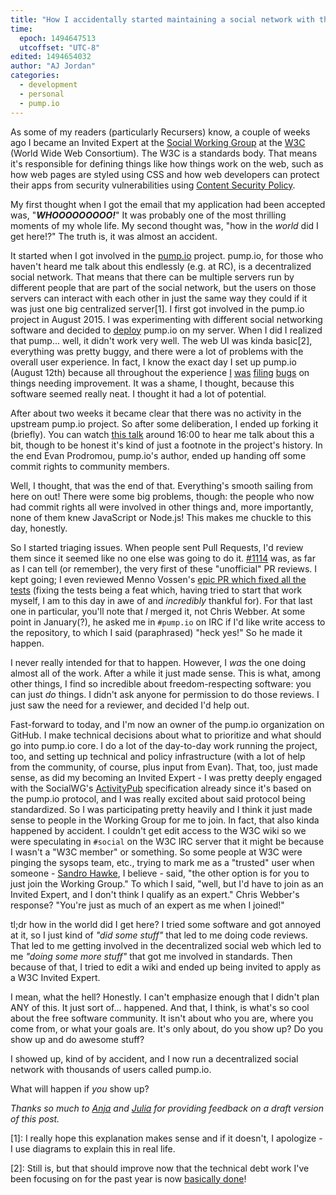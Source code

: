 ```yaml
---
title: "How I accidentally started maintaining a social network with thousands of users"
time:
  epoch: 1494647513
  utcoffset: "UTC-8"
edited: 1494654032
author: "AJ Jordan"
categories:
  - development
  - personal
  - pump.io
---
```


As some of my readers (particularly Recursers) know, a couple of weeks ago I became an Invited Expert at the [Social Working Group][SocialWG] at the [W3C][] (World Wide Web Consortium). The W3C is a standards body. That means it's responsible for defining things like how things work on the web, such as how web pages are styled using CSS and how web developers can protect their apps from security vulnerabilities using [Content Security Policy][].

My first thought when I got the email that my application had been accepted was, "_**WHOOOOOOOOO!**_" It was probably one of the most thrilling moments of my whole life. My second thought was, "how in the _world_ did I get here!?" The truth is, it was almost an accident.

It started when I got involved in the [pump.io][] project. pump.io, for those who haven't heard me talk about this endlessly (e.g. at RC), is a decentralized social network. That means that there can be multiple servers run by different people that are part of the social network, but the users on those servers can interact with each other in just the same way they could if it was just one big centralized server\[1]. I first got involved in the pump.io project in August 2015. I was experimenting with different social networking software and decided to [deploy][] pump.io on my server. When I did I realized that pump... well, it didn't work very well. The web UI was kinda basic\[2], everything was pretty buggy, and there were a lot of problems with the overall user experience. In fact, I know the exact day I set up pump.io (August 12th) because all throughout the experience [I][] [was][] [filing][] [bugs][] on things needing improvement. It was a shame, I thought, because this software seemed really neat. I thought it had a lot of potential.

After about two weeks it became clear that there was no activity in the upstream pump.io project. So after some deliberation, I ended up forking it (briefly). You can watch [this talk][] around 16:00 to hear me talk about this a bit, though to be honest it's kind of just a footnote in the project's history. In the end Evan Prodromou, pump.io's author, ended up handing off some commit rights to community members.

Well, I thought, that was the end of that. Everything's smooth sailing from here on out! There were some big problems, though: the people who now had commit rights all were involved in other things and, more importantly, none of them knew JavaScript or Node.js! This makes me chuckle to this day, honestly.

So I started triaging issues. When people sent Pull Requests, I'd review them since it seemed like no one else was going to do it. [#1114][] was, as far as I can tell (or remember), the very first of these "unofficial" PR reviews. I kept going; I even reviewed Menno Vossen's [epic PR which fixed all the tests][testpr] (fixing the tests being a feat which, having tried to start that work myself, I am to this day in awe of and _incredibly_ thankful for). For that last one in particular, you'll note that _I_ merged it, not Chris Webber. At some point in January(?), he asked me in `#pump.io` on IRC if I'd like write access to the repository, to which I said (paraphrased) "heck yes!" So he made it happen.

I never really intended for that to happen. However, I _was_ the one doing almost all of the work. After a while it just made sense. This is what, among other things, I find so incredible about freedom-respecting software: you can just _do_ things. I didn't ask anyone for permission to do those reviews. I just saw the need for a reviewer, and decided I'd help out.

Fast-forward to today, and I'm now an owner of the pump.io organization on GitHub. I make technical decisions about what to prioritize and what should go into pump.io core. I do a lot of the day-to-day work running the project, too, and setting up technical and policy infrastructure (with a lot of help from the community, of course, plus input from Evan). That, too, just made sense, as did my becoming an Invited Expert - I was pretty deeply engaged with the SocialWG's [ActivityPub][] specification already since it's based on the pump.io protocol, and I was really excited about said protocol being standardized. So I was participating pretty heavily and I think it just made sense to people in the Working Group for me to join. In fact, that also kinda happened by accident. I couldn't get edit access to the W3C wiki so we were speculating in `#social` on the W3C IRC server that it might be because I wasn't a "W3C member" or something. So some people at W3C were pinging the sysops team, etc., trying to mark me as a "trusted" user when someone - [Sandro Hawke][], I believe - said, "the other option is for you to just join the Working Group." To which I said, "well, but I'd have to join as an Invited Expert, and I don't think I qualify as an expert." Chris Webber's response? "You're just as much of an expert as me when I joined!"

tl;dr how in the world did I get here? I tried some software and got annoyed at it, so I just kind of _"did some stuff"_ that led to me doing code reviews. That led to me getting involved in the decentralized social web which led to me _"doing some more stuff"_ that got me involved in standards. Then because of that, I tried to edit a wiki and ended up being invited to apply as a W3C Invited Expert.

I mean, what the hell? Honestly. I can't emphasize enough that I didn't plan ANY of this. It just sort of... happened. And that, I think, is what's so cool about the free software community. It isn't about who you are, where you come from, or what your goals are. It's only about, do you show up? Do you show up and do awesome stuff?

I showed up, kind of by accident, and I now run a decentralized social network with thousands of users called pump.io.

What will happen if _you_ show up?

_Thanks so much to [Anja][] and [Julia][] for providing feedback on a draft version of this post._

\[1]: I really hope this explanation makes sense and if it doesn't, I apologize - I use diagrams to explain this in real life.

 \[2]: Still is, but that should improve now that the technical debt work I've been focusing on for the past year is now [basically done][]!

 [SocialWG]: https://www.w3.org/wiki/Socialwg
 [W3C]: https://www.w3.org/
 [Content Security Policy]: https://www.w3.org/TR/CSP3/
 [pump.io]: http://pump.io
 [deploy]: https://pump.strugee.net/
 [I]: https://github.com/pump-io/pump.io/issues/1093
 [was]: https://github.com/pump-io/pump.io/issues/1094
 [filing]: https://github.com/pump-io/pump.io/issues/1095
 [bugs]: https://github.com/pump-io/pump.io/issues/1096
 [this talk]: https://media.libreplanet.org/u/libreplanet/m/pump-io-the-federated-extensible-social-network/
 [#1114]: https://github.com/pump-io/pump.io/pull/1114
 [testpr]: https://github.com/pump-io/pump.io/pull/1136
 [ActivityPub]: https://www.w3.org/TR/activitypub/
 [Sandro Hawke]: https://www.w3.org/People/Sandro/
 [basically done]: https://strugee.net/blog/2017/03/express-4.x-in-pump.io-core
 [Anja]: https://github.com/anjakefala
 [Julia]: http://jvns.ca/
